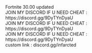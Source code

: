 <dl>
<dd> Fortnite 30.00 updated </dd>
<dd> JOIN MY DISCORD IF U NEED CHEAT : https://discord.gg/9DyTYnDyaU </dd>
<dd> JOIN MY DISCORD IF U NEED CHEAT : https://discord.gg/9DyTYnDyaU </dd>
<dd> JOIN MY DISCORD IF U NEED CHEAT : https://discord.gg/9DyTYnDyaU </dd>
<dd>custom link : discord.gg/infarcted</dd>
</dl>
